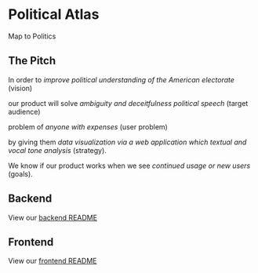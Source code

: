 # Political Atlas

Map to Politics

## The Pitch

In order to _improve political understanding of the American electorate_
(vision)

our product will solve _ambiguity and deceitfulness political speech_ (target
audience)

problem of _anyone with expenses_ (user problem)

by giving them _data visualization via a web application which textual and vocal
tone analysis_ (strategy).

We know if our product works when we see _continued usage or new users_ (goals).

## Backend

View our [backend README](../backend/README.md)

## Frontend

View our [frontend README](../frontend/README.md)
